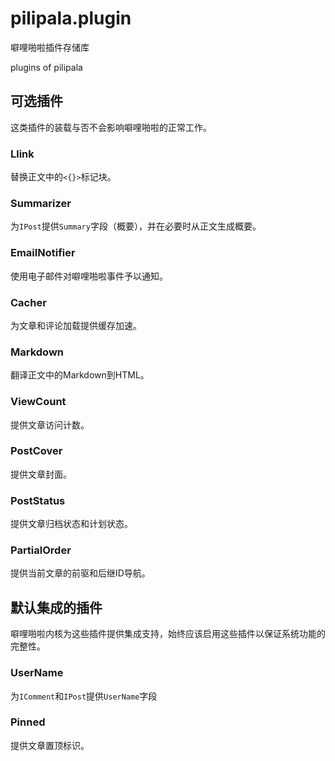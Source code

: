 # pilipala.plugin

噼哩啪啦插件存储库

plugins of pilipala

## 可选插件

这类插件的装载与否不会影响噼哩啪啦的正常工作。

### Llink

替换正文中的`<{}>`标记块。

### Summarizer

为`IPost`提供`Summary`字段（概要），并在必要时从正文生成概要。

### EmailNotifier

使用电子邮件对噼哩啪啦事件予以通知。

### Cacher

为文章和评论加载提供缓存加速。

### Markdown

翻译正文中的Markdown到HTML。

### ViewCount

提供文章访问计数。

### PostCover

提供文章封面。

### PostStatus

提供文章归档状态和计划状态。

### PartialOrder

提供当前文章的前驱和后继ID导航。

## 默认集成的插件

噼哩啪啦内核为这些插件提供集成支持，始终应该启用这些插件以保证系统功能的完整性。

### UserName

为`IComment`和`IPost`提供`UserName`字段

### Pinned

提供文章置顶标识。
